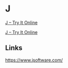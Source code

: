 # J

[J – Try It Online](https://tio.run/##PY@xDoIwFEVn@hV3MQVNKooaJdHB0cHZzVQosRColrIQ/x1bik69Pe@8m7xyGK5nBt5mUnJtcCFavDupBWihdM3N8qVlYwpKatXwHCliUEoCO7xXDDJdrZErRoKRlI4kh4kEGY4MYYk5YhZvtvsIVggr/98nSRI5q3dW5lLrEgV12dVJW8dWu1@dN8Pe7vcRFn4nkIVlHwtOWP/NqWp2o2j9AZB@8NCCV14STT6G32tq1ZlXZ9CSPxTZU40Hj/@IDMMX)

[J – Try It Online](https://tio.run/##VY29DoIwFIXn3qc4G62GWiggkmji7@DgO1DACIMkYBzQ@OrY4uR0c893fppxvOwk8r6o67x74EwF1hk4rzMEocAMqlFSpVprgfniB/RqAlJFcSroWXUGGRQ8j9iAtURBrJ@ucxG7tp1ELREkKFtJ7Gfig6WDLXV2Zibp7YQNQitMBb2l5i/AfQkjXIob@wZKEKvupW2tilsLTwWhjuJkma62u/3heIKH18ct@@hJ0Dh@AQ)

## Links

https://www.jsoftware.com/
